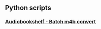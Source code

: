 ## Python scripts

### [Audiobookshelf - Batch m4b convert](https://github.com/xcy7e/Python-Scripts/tree/master/abs/batch-m4b-convert)
